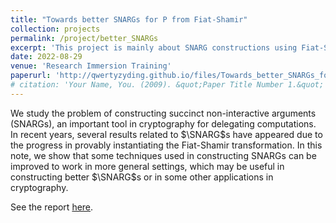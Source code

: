```yaml
---
title: "Towards better SNARGs for P from Fiat-Shamir"
collection: projects
permalink: /project/better_SNARGs
excerpt: 'This project is mainly about SNARG constructions using Fiat-Shamir in recent years. We make some attempts to generalize some techniques used in the constructions.'
date: 2022-08-29
venue: 'Research Immersion Training'
paperurl: 'http://qwertyzyding.github.io/files/Towards_better_SNARGs_for_P_from_Fiat-Shamir.pdf'
# citation: 'Your Name, You. (2009). &quot;Paper Title Number 1.&quot; <i>Journal 1</i>. 1(1).'
---
```


We study the problem of constructing succinct non-interactive arguments ($\mathrm{SNARG}$s), an important tool in cryptography for delegating computations. In recent years, several results related to $\SNARG$s have appeared due to the progress in provably instantiating the Fiat-Shamir transformation. In this note, we show that some techniques used in constructing $\mathrm{SNARG}$s can be improved to work in more general settings, which may be useful in constructing better $\SNARG$s or in some other applications in cryptography.

See the report [here](http://qwertyzyding.github.io/files/Towards_better_SNARGs_for_P_from_Fiat-Shamir.pdf).
